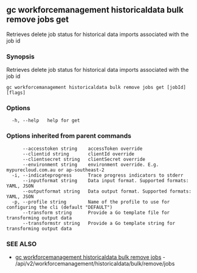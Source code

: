 ## gc workforcemanagement historicaldata bulk remove jobs get

Retrieves delete job status for historical data imports associated with the job id

### Synopsis

Retrieves delete job status for historical data imports associated with the job id

```
gc workforcemanagement historicaldata bulk remove jobs get [jobId] [flags]
```

### Options

```
  -h, --help   help for get
```

### Options inherited from parent commands

```
      --accesstoken string    accessToken override
      --clientid string       clientId override
      --clientsecret string   clientSecret override
      --environment string    environment override. E.g. mypurecloud.com.au or ap-southeast-2
  -i, --indicateprogress      Trace progress indicators to stderr
      --inputformat string    Data input format. Supported formats: YAML, JSON
      --outputformat string   Data output format. Supported formats: YAML, JSON
  -p, --profile string        Name of the profile to use for configuring the cli (default "DEFAULT")
      --transform string      Provide a Go template file for transforming output data
      --transformstr string   Provide a Go template string for transforming output data
```

### SEE ALSO

* [gc workforcemanagement historicaldata bulk remove jobs](gc_workforcemanagement_historicaldata_bulk_remove_jobs.html)	 - /api/v2/workforcemanagement/historicaldata/bulk/remove/jobs


